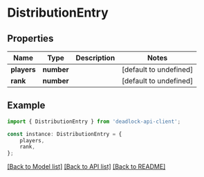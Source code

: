 # DistributionEntry


## Properties

Name | Type | Description | Notes
------------ | ------------- | ------------- | -------------
**players** | **number** |  | [default to undefined]
**rank** | **number** |  | [default to undefined]

## Example

```typescript
import { DistributionEntry } from 'deadlock-api-client';

const instance: DistributionEntry = {
    players,
    rank,
};
```

[[Back to Model list]](../README.md#documentation-for-models) [[Back to API list]](../README.md#documentation-for-api-endpoints) [[Back to README]](../README.md)
